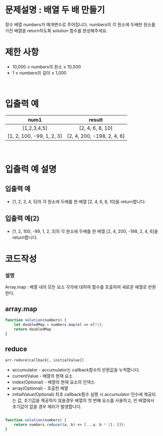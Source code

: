 # 문제설명 : 배열 두 배 만들기

정수 배열 numbers가 매개변수로 주어집니다. numbers의 각 원소에 두배한 원소를 가진 배열을 return하도록 solution 함수를 완성해주세요.
<br />

# 제한 사항

- 10,000 ≤ numbers의 원소 ≤ 10,000
- 1 ≤ numbers의 길이 ≤ 1,000

<br />

# 입출력 예

| num1 | result| 
| :--: | :--: |
|  [1,2,3,4,5]  |  [2, 4, 6, 8, 10]   
| [1, 2, 100, -99, 1, 2, 3]  |  [2, 4, 200, -198, 2, 4, 6]   | 

<br />

# 입출력 예 설명

## 입출력 예

- [1, 2, 3, 4, 5]의 각 원소에 두배를 한 배열 [2, 4, 6, 8, 10]을 return합니다.

## 입출력 예(2)

- [1, 2, 100, -99, 1, 2, 3]의 각 원소에 두배를 한 배열 [2, 4, 200, -198, 2, 4, 6]을 return합니다.

# 코드작성

### 설명
Array.map :  배열 내의 모든 요소 각각에 대하여 함수를 호출하여 새로운 배열로 반환한다.

## array.map

```js
function solution(numbers) {
    let doubledMap = numbers.map(el => el*2);
    return doubledMap
}
```

## reduce

```
arr.reduce(callback[, initialValue])
```

- accumulator - accumulator는 callback함수의 반환값을 누적합니다.
- currentValue - 배열의 현재 요소
- index(Optional) - 배열의 현재 요소의 인덱스
- array(Optional) - 호출한 배열
- initialValue(Optional)
최초 callback함수 실행 시 accumulator 인수에 제공되는 값, 초기값을 제공하지 않을경우 배열의 첫 번째 요소를 사용하고, 빈 배열에서 초기값이 없을 경우 에러가 발생합니다.


```js

function solution(numbers) {
    return numbers.reduce((a, b) => [...a, b * 2], []);
}

```
